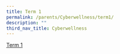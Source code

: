 ```yaml
---
title: Term 1
permalink: /parents/Cyberwellness/term1/
description: ""
third_nav_title: Cyberwellness
---
```

[Term 1 ](/files/3B-Connect-T1-Parents-Tipsheet-.pdf)